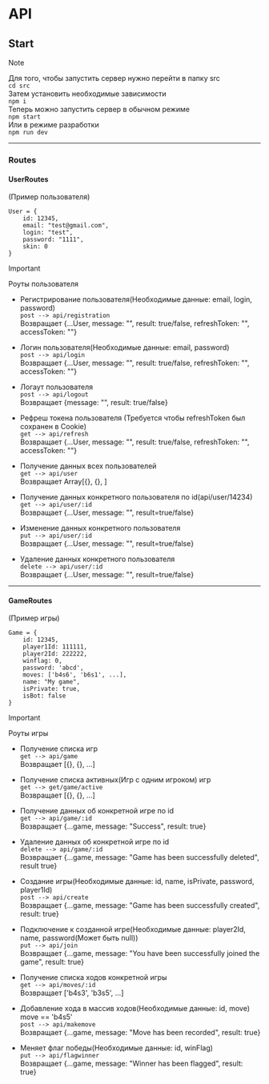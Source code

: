 # API
## Start
> [!NOTE]
> Для того, чтобы запустить сервер нужно перейти в папку src \
    `cd src` \
> Затем установить необходимые зависимости \
    `npm i` \
> Теперь можно запустить сервер в обычном режиме \
    `npm start` \
> Или в режиме разработки \
    `npm run dev`

---
### Routes

#### UserRoutes
(Пример пользователя)

    User = {
        id: 12345,
        email: "test@gmail.com",
        login: "test",
        password: "1111",
        skin: 0
    }
    
>[!IMPORTANT]
> Роуты пользователя
> * Регистрирование пользователя(Необходимые данные: email, login, password) \
>    `post --> api/registration` \
>    Возвращает {...User, message: "", result: true/false, refreshToken: "", accessToken: ""} 
>    
> * Логин пользователя(Необходимые данные: email, password) \
>    `post --> api/login` \
>    Возвращает {...User, message: "", result: true/false, refreshToken: "", accessToken: ""} 
>
> * Логаут пользователя \
>    `post --> api/logout` \
>    Возвращает {message: "", result: true/false} 
>
> * Рефреш токена пользователя (Требуется чтобы refreshToken был сохранен в Cookie) \
>    `get --> api/refresh` \
>    Возвращает {...User, message: "", result: true/false, refreshToken: "", accessToken: ""} 
>
> * Получение данных всех пользователей \
>    `get --> api/user` \
>    Возвращает Array[{}, {}, ] 
>    
> * Получение данных конкретного пользователя по id(api/user/14234) \
>    `get --> api/user/:id` \
>    Возвращает {...User, message: "", result=true/false} 
>    
> * Изменение данных конкретного пользователя \
>   `put --> api/user/:id` \
>    Возвращает {...User, message: "", result=true/false} 
>
> * Удаление данных конкретного пользователя \
>    `delete --> api/user/:id` \
>    Возвращает {...User, message: "", result=true/false} 
>
---
#### GameRoutes
(Пример игры)

    Game = {
        id: 12345,
        player1Id: 111111,
        player2Id: 222222,
        winflag: 0,
        password: 'abcd',
        moves: ['b4s6', 'b6s1', ...],
        name: "My game",
        isPrivate: true,
        isBot: false
    }
>[!IMPORTANT]
> Роуты игры
> * Получение списка игр \
>    `get --> api/game` \
>    Возвращает [{}, {}, ...] 
>
> * Получение списка активных(Игр с одним игроком) игр \
>    `get --> get/game/active` \
>    Возвращает [{}, {}, ...] 
>
> * Получение данных об конкретной игре по id \
>    `get --> api/game/:id` \
>    Возвращает {...game, message: "Success", result: true} 
>
> * Удаление данных об конкретной игре по id \
>    `delete --> api/game/:id` \
>    Возвращает {...game, message: "Game has been successfully deleted", result true} 
>
> * Создание игры(Необходимые данные: id, name, isPrivate, password, player1Id) \
>    `post --> api/create` \
>    Возвращает {...game, message: "Game has been successfully created", result: true} 
>    
> * Подключение к созданной игре(Необходимые данные: player2Id, name, password(Может быть null)) \
>    `put --> api/join` \
>    Возвращает {...game, message: "You have been successfully joined the game", result: true} 
>
> * Получение списка ходов конкретной игры \
>    `get --> api/moves/:id` \
>    Возвращает ['b4s3', 'b3s5', ...] 
>
> * Добавление хода в массив ходов(Необходимые данные: id, move) move == 'b4s5' \
>    `post --> api/makemove` \
>    Возвращает {...game, message: "Move has been recorded", result: true} 
>
> * Меняет флаг победы(Необходимые данные: id, winFlag) \
>    `put --> api/flagwinner` \
>    Возвращает {...game, message: "Winner has been flagged", result: true} 
